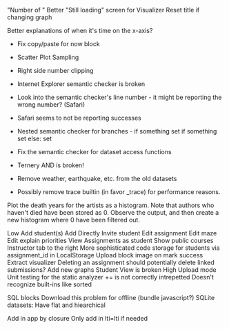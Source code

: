 "Number of <Abstraction Row>"
Better "Still loading" screen for Visualizer
Reset title if changing graph

Better explanations of when it's time on the x-axis?

* Fix copy/paste for now block
* Scatter Plot Sampling
* Right side number clipping
* Internet Explorer semantic checker is broken
* Look into the semantic checker's line number - it might be reporting the wrong number? (Safari)
* Safari seems to not be reporting successes
* Nested semantic checker for branches -
    if something
        set
        if something
            set
    else:
        set
* Fix the semantic checker for dataset access functions
* Ternery AND is broken!

* Remove weather, earthquake, etc. from the old datasets
* Possibly remove trace builtin (in favor _trace) for performance reasons.


Plot the death years for the artists as a histogram. Note that authors who haven't died have been stored as 0. Observe the output, and then create a new histogram where 0 have been filtered out.


Low
    Add student(s)
        Add Directly
        Invite student
    Edit assignment
        Edit maze
        Edit explain priorities
    View Assignments as student
    Show public courses
    Instructor tab to the right
    More sophisticated code storage for students via assignment_id in LocalStorage
    Upload block image on mark success
    Extract visualizer
    Deleting an assignment should potentially delete linked submissions?
    Add new graphs
    Student View is broken
High
    Upload mode
    Unit testing for the static analyzer
        += is not correctly intrepetted
        Doesn't recognize built-ins like sorted
    
        
SQL blocks
Download this problem for offline (bundle javascript?)
SQLite datasets:
    Have flat and hiearchical
        
Add in app by closure
Only add in lti=lti if needed
        
